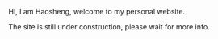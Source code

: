 Hi, I am Haosheng, welcome to my personal website.

The site is still under construction, please wait for more info.
